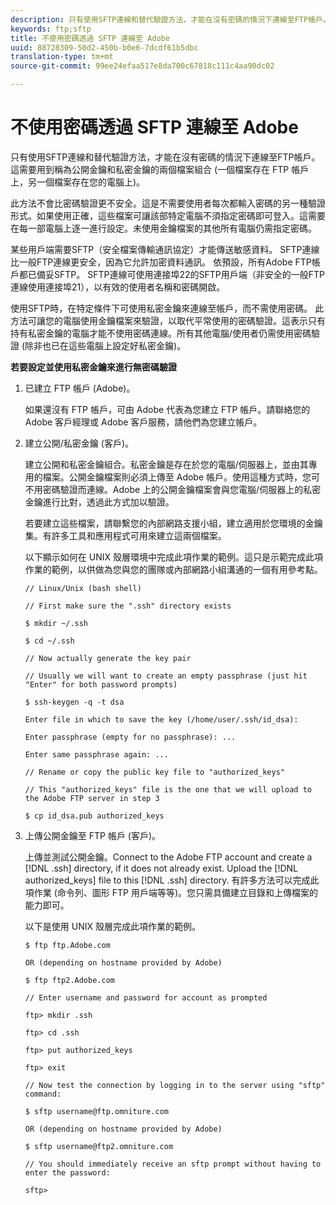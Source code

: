 ```yaml
---
description: 只有使用SFTP連線和替代驗證方法，才能在沒有密碼的情況下連線至FTP帳戶。 這需要用到稱為公開金鑰和私密金鑰的兩個檔案組合 (一個檔案存在 FTP 帳戶上，另一個檔案存在您的電腦上)。
keywords: ftp;sftp
title: 不使用密碼透過 SFTP 連線至 Adobe
uuid: 88728309-50d2-450b-b0e6-7dcdf61b5dbc
translation-type: tm+mt
source-git-commit: 99ee24efaa517e8da700c67818c111c4aa90dc02

---
```



# 不使用密碼透過 SFTP 連線至 Adobe

只有使用SFTP連線和替代驗證方法，才能在沒有密碼的情況下連線至FTP帳戶。 這需要用到稱為公開金鑰和私密金鑰的兩個檔案組合 (一個檔案存在 FTP 帳戶上，另一個檔案存在您的電腦上)。

此方法不會比密碼驗證更不安全。這是不需要使用者每次都輸入密碼的另一種驗證形式。如果使用正確，這些檔案可讓該部特定電腦不須指定密碼即可登入。這需要在每一部電腦上逐一進行設定。未使用金鑰檔案的其他所有電腦仍需指定密碼。

某些用戶端需要SFTP（安全檔案傳輸通訊協定）才能傳送敏感資料。 SFTP連線比一般FTP連線更安全，因為它允許加密資料通訊。 依預設，所有Adobe FTP帳戶都已備妥SFTP。 SFTP連線可使用連接埠22的SFTP用戶端（非安全的一般FTP連線使用連接埠21），以有效的使用者名稱和密碼開啟。

使用SFTP時，在特定條件下可使用私密金鑰來連線至帳戶，而不需使用密碼。 此方法可讓您的電腦使用金鑰檔案來驗證，以取代平常使用的密碼驗證。這表示只有持有私密金鑰的電腦才能不使用密碼連線。所有其他電腦/使用者仍需使用密碼驗證 (除非也已在這些電腦上設定好私密金鑰)。

**若要設定並使用私密金鑰來進行無密碼驗證**

1. 已建立 FTP 帳戶 (Adobe)。

   如果還沒有 FTP 帳戶，可由 Adobe 代表為您建立 FTP 帳戶。請聯絡您的 Adobe 客戶經理或 Adobe 客戶服務，請他們為您建立帳戶。
1. 建立公開/私密金鑰 (客戶)。

   建立公開和私密金鑰組合。私密金鑰是存在於您的電腦/伺服器上，並由其專用的檔案。公開金鑰檔案則必須上傳至 Adobe 帳戶。使用這種方式時，您可不用密碼驗證而連線。Adobe 上的公開金鑰檔案會與您電腦/伺服器上的私密金鑰進行比對，透過此方式加以驗證。

   若要建立這些檔案，請聯繫您的內部網路支援小組，建立適用於您環境的金鑰集。有許多工具和應用程式可用來建立這兩個檔案。

   以下顯示如何在 UNIX 殼層環境中完成此項作業的範例。這只是示範完成此項作業的範例，以供做為您與您的團隊或內部網路小組溝通的一個有用參考點。

   ```
   // Linux/Unix (bash shell)
   
   // First make sure the ".ssh" directory exists
   
   $ mkdir ~/.ssh
   
   $ cd ~/.ssh
   
   // Now actually generate the key pair
   
   // Usually we will want to create an empty passphrase (just hit "Enter" for both password prompts)
   
   $ ssh-keygen -q -t dsa
   
   Enter file in which to save the key (/home/user/.ssh/id_dsa):
   
   Enter passphrase (empty for no passphrase): ...
   
   Enter same passphrase again: ...
   
   // Rename or copy the public key file to "authorized_keys"
   
   // This "authorized_keys" file is the one that we will upload to the Adobe FTP server in step 3
   
   $ cp id_dsa.pub authorized_keys 
   ```

1. 上傳公開金鑰至 FTP 帳戶 (客戶)。

   上傳並測試公開金鑰。Connect to the Adobe FTP account and create a [!DNL .ssh] directory, if it does not already exist. Upload the [!DNL authorized_keys] file to this [!DNL .ssh] directory. 有許多方法可以完成此項作業 (命令列、圖形 FTP 用戶端等等)。您只需具備建立目錄和上傳檔案的能力即可。

   以下是使用 UNIX 殼層完成此項作業的範例。

   ```
   $ ftp ftp.Adobe.com
   
   OR (depending on hostname provided by Adobe)
   
   $ ftp ftp2.Adobe.com
   
   // Enter username and password for account as prompted
   
   ftp> mkdir .ssh
   
   ftp> cd .ssh
   
   ftp> put authorized_keys
   
   ftp> exit
   
   // Now test the connection by logging in to the server using "sftp" command:
   
   $ sftp username@ftp.omniture.com
   
   OR (depending on hostname provided by Adobe)
   
   $ sftp username@ftp2.omniture.com
   
   // You should immediately receive an sftp prompt without having to enter the password:
   
   sftp>
   ```

